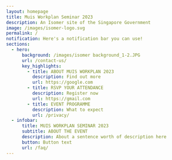 ```yaml
---
layout: homepage
title: Muis Workplan Seminar 2023
description: An Isomer site of the Singapore Government
image: /images/isomer-logo.svg
permalink: /
notification: Here's a notification bar you can use!
sections:
  - hero:
      background: /images/isomer background_1-2.JPG
      url: /contact-us/
      key_highlights:
        - title: ABOUT MUIS WORKPLAN 2023
          description: Find out more
          url: https://google.com
        - title: RSVP YOUR ATTENDANCE
          description: Register now
          url: https://gmail.com
        - title: EVENT PROGRAMME
          description: What to expect
          url: /privacy/
  - infobar:
      title: MUIS WORKPLAN SEMINAR 2023
      subtitle: ABOUT THE EVENT
      description: About a sentence worth of description here
      button: Button text
      url: /faq/
---
```

